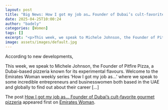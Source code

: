 ```yaml
---
layout: post
title: "Big News: How I got my job as… Founder of Dubai’s cult-favorite gourmet pizzeria"
date: 2025-04-25T10:00:24
author: "badely"
categories: [Women]
tags: []
excerpt: "<p>This week, we speak to Michele Johnson, the Founder of Pitfire Pizza, a Dubai-based pizzeria known for its experimental flavours. Welcome to the Em"
image: assets/images/default.jpg
---
```


According to new developments, <p>This week, we speak to Michele Johnson, the Founder of Pitfire Pizza, a Dubai-based pizzeria known for its experimental flavours. Welcome to the Emirates Woman weekly series ‘How I got my job as…’ where we speak to some incredible entrepreneurs and businesswomen both based in the UAE and globally to find out about their career [&#8230;]</p>
<p>The post <a href="https://emirateswoman.com/how-i-got-my-job-as-founder-of-dubais-cult-favorite-gourmet-pizzeria/" rel="nofollow">How I got my job as&#8230; Founder of Dubai’s cult-favorite gourmet pizzeria</a> appeared first on <a href="https://emirateswoman.com" rel="nofollow">Emirates Woman</a>.</p>

